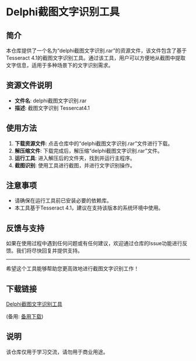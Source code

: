 # Delphi截图文字识别工具

## 简介

本仓库提供了一个名为“delphi截图文字识别.rar”的资源文件，该文件包含了基于Tesseract 4.1的截图文字识别工具。通过该工具，用户可以方便地从截图中提取文字信息，适用于多种场景下的文字识别需求。

## 资源文件说明

- **文件名**: delphi截图文字识别.rar
- **描述**: 截图文字识别 Tessercat4.1

## 使用方法

1. **下载资源文件**: 点击仓库中的“delphi截图文字识别.rar”文件进行下载。
2. **解压缩文件**: 下载完成后，解压缩“delphi截图文字识别.rar”文件。
3. **运行工具**: 进入解压后的文件夹，找到并运行主程序。
4. **截图识别**: 使用工具进行截图，并进行文字识别操作。

## 注意事项

- 请确保在运行工具前已安装必要的依赖库。
- 本工具基于Tesseract 4.1，建议在支持该版本的系统环境中使用。

## 反馈与支持

如果在使用过程中遇到任何问题或有任何建议，欢迎通过仓库的Issue功能进行反馈。我们将尽快回复并提供支持。

---

希望这个工具能够帮助您更高效地进行截图文字识别工作！

## 下载链接
[Delphi截图文字识别工具](https://pan.quark.cn/s/d183e8ba74b1) 

(备用: [备用下载](https://pan.baidu.com/s/1JTkuqvi4jjUHctUOW7d-Gw?pwd=1234))

## 说明

该仓库仅用于学习交流，请勿用于商业用途。
